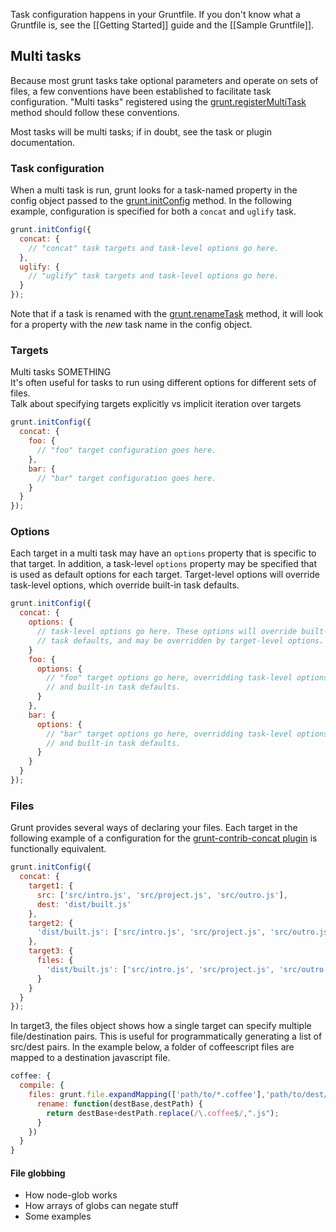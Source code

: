 Task configuration happens in your Gruntfile. If you don't know what a Gruntfile is, see the [[Getting Started]] guide and the [[Sample Gruntfile]].

## Multi tasks
Because most grunt tasks take optional parameters and operate on sets of files, a few conventions have been established to facilitate task configuration. "Multi tasks" registered using the [grunt.registerMultiTask](https://github.com/gruntjs/grunt/wiki/grunt#wiki-grunt-registerMultiTask) method should follow these conventions.

Most tasks will be multi tasks; if in doubt, see the task or plugin documentation.

### Task configuration
When a multi task is run, grunt looks for a task-named property in the config object passed to the [grunt.initConfig](https://github.com/gruntjs/grunt/wiki/grunt#wiki-grunt-initConfig) method. In the following example, configuration is specified for both a `concat` and `uglify` task.

```js
grunt.initConfig({
  concat: {
    // "concat" task targets and task-level options go here.
  },
  uglify: {
    // "uglify" task targets and task-level options go here.
  }
});
```

Note that if a task is renamed with the [grunt.renameTask](https://github.com/gruntjs/grunt/wiki/grunt#wiki-grunt-renameTask) method, it will look for a property with the _new_ task name in the config object.

### Targets
Multi tasks SOMETHING  
It's often useful for tasks to run using different options for different sets of files.  
Talk about specifying targets explicitly vs implicit iteration over targets  

```js
grunt.initConfig({
  concat: {
    foo: {
      // "foo" target configuration goes here.
    },
    bar: {
      // "bar" target configuration goes here.
    }
  }
});
```

### Options
Each target in a multi task may have an `options` property that is specific to that target. In addition, a task-level `options` property may be specified that is used as default options for each target. Target-level options will override task-level options, which override built-in task defaults.

```js
grunt.initConfig({
  concat: {
    options: {
      // task-level options go here. These options will override built-in
      // task defaults, and may be overridden by target-level options.
    }
    foo: {
      options: {
        // "foo" target options go here, overridding task-level options
        // and built-in task defaults.
      }
    },
    bar: {
      options: {
        // "bar" target options go here, overridding task-level options
        // and built-in task defaults.
      }
    }
  }
});
```

### Files

Grunt provides several ways of declaring your files.  Each target in the following example of a configuration for the [grunt-contrib-concat plugin](/gruntjs/grunt-contrib-concat) is functionally equivalent. 
```js
grunt.initConfig({
  concat: {
    target1: {
      src: ['src/intro.js', 'src/project.js', 'src/outro.js'],
      dest: 'dist/built.js'
    },
    target2: {
      'dist/built.js': ['src/intro.js', 'src/project.js', 'src/outro.js']
    },
    target3: {
      files: {
        'dist/built.js': ['src/intro.js', 'src/project.js', 'src/outro.js']
      }
    }
  }
});
```

In target3, the files object shows how a single target can specify multiple file/destination pairs.  This is useful for programmatically generating a list of src/dest pairs.  In the example below, a folder of coffeescript files are mapped to a destination javascript file.

```js
coffee: {
  compile: {
    files: grunt.file.expandMapping(['path/to/*.coffee'],'path/to/dest/',{
      rename: function(destBase,destPath) {
        return destBase+destPath.replace(/\.coffee$/,".js");
      }
    })
  }
}
```



#### File globbing
- How node-glob works
- How arrays of globs can negate stuff
- Some examples
